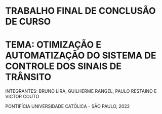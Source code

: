 # TRABALHO FINAL DE CONCLUSÃO DE CURSO

# TEMA: OTIMIZAÇÃO E AUTOMATIZAÇÃO DO SISTEMA DE CONTROLE DOS SINAIS DE TRÂNSITO

INTEGRANTES: BRUNO LIRA, GUILHERME RANGEL, PAULO RESTAINO E VICTOR COUTO

PONTIFÍCIA UNIVERSIDADE CATÓLICA - SÃO PAULO, 2022
